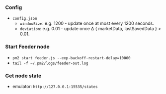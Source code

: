 
### Config

*  `config.json`
	*  `windowSize`: e.g. 1200 - update once at most every 1200 seconds.
	*  `deviation`: e.g. 0.01 - update once Δ { marketData, lastSavedData } > 0.01.
    

### Start Feeder node

* `pm2 start feeder.js --exp-backoff-restart-delay=10000`
* `tail -f ~/.pm2/logs/feeder-out.log`

### Get node state

* emulator: `http://127.0.0.1:15535/states`
